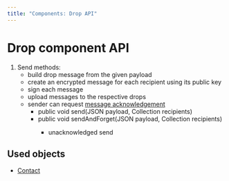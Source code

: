 ```yaml
---
title: "Components: Drop API"
---
```

# Drop component API


1. Send methods:
    * build drop message from the given payload
    * create an encrypted message for each recipient using its public key
    * sign each message
    * upload messages to the respective drops
    * sender can request [message acknowledgement](../Qabel-Client-Drop/#acknowledging)
      * public void send(JSON payload, Collection<Contact> recipients)
      * public void sendAndForget(JSON payload, Collection<Contact> recipients)
          * unacknowledged send

## Used objects
* [Contact](../Qabel-Client-Contact-Drop-Messages/)
